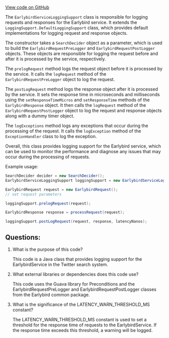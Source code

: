 [View code on GitHub](https://github.com/misbahsy/the-algorithm/src/java/com/twitter/search/earlybird_root/EarlybirdServiceLoggingSupport.java)

The `EarlybirdServiceLoggingSupport` class is responsible for logging requests and responses for the Earlybird service. It extends the `LoggingSupport.DefaultLoggingSupport` class, which provides default implementations for logging request and response objects. 

The constructor takes a `SearchDecider` object as a parameter, which is used to build the `EarlybirdRequestPreLogger` and `EarlybirdRequestPostLogger` objects. These objects are responsible for logging the request before and after it is processed by the service, respectively. 

The `prelogRequest` method logs the request object before it is processed by the service. It calls the `logRequest` method of the `EarlybirdRequestPreLogger` object to log the request. 

The `postLogRequest` method logs the response object after it is processed by the service. It sets the response time in microseconds and milliseconds using the `setResponseTimeMicros` and `setResponseTime` methods of the `EarlybirdResponse` object. It then calls the `logRequest` method of the `EarlybirdRequestPostLogger` object to log the request and response objects along with a dummy timer object. 

The `logExceptions` method logs any exceptions that occur during the processing of the request. It calls the `logException` method of the `ExceptionHandler` class to log the exception. 

Overall, this class provides logging support for the Earlybird service, which can be used to monitor the performance and diagnose any issues that may occur during the processing of requests. 

Example usage:

```java
SearchDecider decider = new SearchDecider();
EarlybirdServiceLoggingSupport loggingSupport = new EarlybirdServiceLoggingSupport(decider);

EarlybirdRequest request = new EarlybirdRequest();
// set request parameters

loggingSupport.prelogRequest(request);

EarlybirdResponse response = processRequest(request);

loggingSupport.postLogRequest(request, response, latencyNanos);
```
## Questions: 
 1. What is the purpose of this code?
    
    This code is a Java class that provides logging support for the EarlybirdService in the Twitter search system.

2. What external libraries or dependencies does this code use?
    
    This code uses the Guava library for Preconditions and the EarlybirdRequestPreLogger and EarlybirdRequestPostLogger classes from the Earlybird common package.

3. What is the significance of the LATENCY_WARN_THRESHOLD_MS constant?
    
    The LATENCY_WARN_THRESHOLD_MS constant is used to set a threshold for the response time of requests to the EarlybirdService. If the response time exceeds this threshold, a warning will be logged.